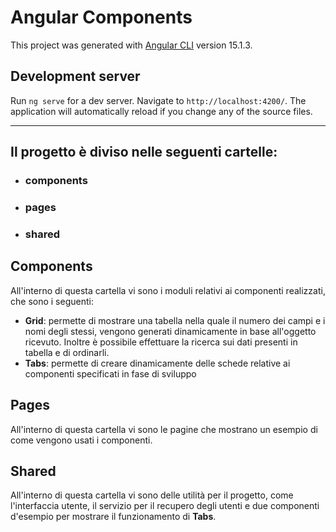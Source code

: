 # Angular Components

This project was generated with [Angular CLI](https://github.com/angular/angular-cli) version 15.1.3.

## Development server

Run `ng serve` for a dev server. Navigate to `http://localhost:4200/`. The application will automatically reload if you change any of the source files.

---
Il progetto è diviso nelle seguenti cartelle:
 - 
 - ### components
 - ### pages
 - ### shared

## Components
All'interno di questa cartella vi sono i moduli relativi ai componenti realizzati, che sono i seguenti:
 
 - **Grid**: permette di mostrare una tabella nella quale il numero dei campi e
i nomi degli stessi, vengono generati dinamicamente in base all'oggetto ricevuto. 
Inoltre è possibile effettuare la ricerca sui dati presenti in tabella e di ordinarli.
 - **Tabs**: permette di creare dinamicamente delle schede relative ai componenti specificati in fase di sviluppo

## Pages
All'interno di questa cartella vi sono le pagine che mostrano un esempio 
di come vengono usati i componenti.

## Shared
All'interno di questa cartella vi sono delle utilità per il progetto, come 
l'interfaccia utente, il servizio per il recupero degli utenti 
e due componenti d'esempio per mostrare il funzionamento di **Tabs**.
